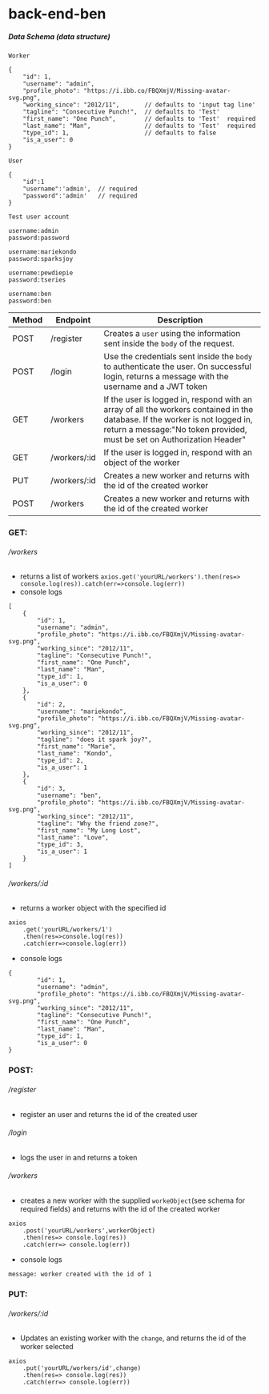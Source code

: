 # back-end-ben

##### Data Schema (data structure)

`Worker`

```
{
    "id": 1,
    "username": "admin",
    "profile_photo": "https://i.ibb.co/FBQXmjV/Missing-avatar-svg.png",
    "working_since": "2012/11",       // defaults to 'input tag line'
    "tagline": "Consecutive Punch!",  // defaults to 'Test'
    "first_name": "One Punch",        // defaults to 'Test'  required
    "last_name": "Man",               // defaults to 'Test'  required
    "type_id": 1,                     // defaults to false
    "is_a_user": 0
}
```

`User`

```
{
    "id":1
    "username":'admin',  // required
    "password":'admin'   // required
}
```

`Test user account`

```
username:admin
password:password

username:mariekondo
password:sparksjoy

username:pewdiepie
password:tseries

username:ben
password:ben
```

| Method | Endpoint      | Description                                                                                                                                                                                                                                                                                 |
| ------ | ------------- | ------------------------------------------------------------------------------------------------------------------------------------------------------------------------------------------------------------------------------------------------------------------------------------------- |
| POST   | /register | Creates a `user` using the information sent inside the `body` of the request.                                                                    |
| POST   | /login    | Use the credentials sent inside the `body` to authenticate the user. On successful login, returns a message with the username and a JWT token|
| GET    | /workers    | If the user is logged in, respond with an array of all the workers contained in the database. If the worker is not logged in, return a message:"No token provided, must be set on Authorization Header" |
| GET    | /workers/:id| If the user is logged in, respond with an object of the worker  |
| PUT    | /workers/:id| Creates a new worker and returns with the id of the created worker |
| POST   | /workers    | Creates a new worker and returns with the id of the created worker |


### GET:

###### /workers

- returns a list of workers
```axios.get('yourURL/workers').then(res=> console.log(res)).catch(err=>console.log(err))```
- console logs 
```
[
    {
        "id": 1,
        "username": "admin",
        "profile_photo": "https://i.ibb.co/FBQXmjV/Missing-avatar-svg.png",
        "working_since": "2012/11",
        "tagline": "Consecutive Punch!",
        "first_name": "One Punch",
        "last_name": "Man",
        "type_id": 1,
        "is_a_user": 0
    },
    {
        "id": 2,
        "username": "mariekondo",
        "profile_photo": "https://i.ibb.co/FBQXmjV/Missing-avatar-svg.png",
        "working_since": "2012/11",
        "tagline": "does it spark joy?",
        "first_name": "Marie",
        "last_name": "Kondo",
        "type_id": 2,
        "is_a_user": 1
    },
    {
        "id": 3,
        "username": "ben",
        "profile_photo": "https://i.ibb.co/FBQXmjV/Missing-avatar-svg.png",
        "working_since": "2012/11",
        "tagline": "Why the friend zone?",
        "first_name": "My Long Lost",
        "last_name": "Love",
        "type_id": 3,
        "is_a_user": 1
    }
]
```

###### /workers/:id

- returns a worker object with the specified id
```
axios
    .get('yourURL/workers/1')
    .then(res=>console.log(res))
    .catch(err=>console.log(err))
```
- console logs 
```
{
        "id": 1,
        "username": "admin",
        "profile_photo": "https://i.ibb.co/FBQXmjV/Missing-avatar-svg.png",
        "working_since": "2012/11",
        "tagline": "Consecutive Punch!",
        "first_name": "One Punch",
        "last_name": "Man",
        "type_id": 1,
        "is_a_user": 0
}
```

### POST:

###### /register

- register an user and returns the id of the created user

###### /login

- logs the user in and returns a token

###### /workers

- creates a new worker with the supplied `workeObject`(see schema for required fields) and returns with the id of the created worker
```
axios
    .post('yourURL/workers',workerObject)
    .then(res=> console.log(res))
    .catch(err=> console.log(err))
```
- console logs 
```
message: worker created with the id of 1
```

### PUT:

###### /workers/:id

- Updates an existing worker with the `change`, and returns the id of the worker selected

```
axios
    .put('yourURL/workers/id',change)
    .then(res=> console.log(res))
    .catch(err=> console.log(err))
```
